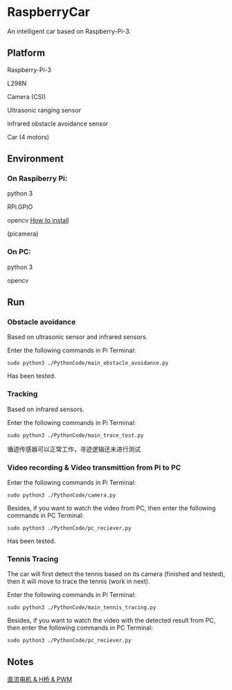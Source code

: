 # RaspberryCar

An intelligent car based on Raspberry-Pi-3.

## Platform
Raspberry-Pi-3

L298N

Camera (CSI)

Ultrasonic ranging sensor

Infrared obstacle avoidance sensor

Car (4 motors)

## Environment

### On Raspiberry Pi:

python 3

RPi.GPIO

opencv   [How to install](https://github.com/Mingrui-Yu/Tutorials/blob/master/Rapberry_Pi/opencv_python.md#%E5%9C%A8%E6%A0%91%E8%8E%93%E6%B4%BE%E4%B8%8A%E5%AE%89%E8%A3%85%E5%9F%BA%E4%BA%8Epython%E7%9A%84opencv)

(picamera)

### On PC:

python 3

opencv

## Run

### Obstacle avoidance

Based on ultrasonic sensor and infrared sensors.

Enter the following commands in Pi Terminal:
```
sudo python3 ./PythonCode/main_obstacle_avoidance.py
```
Has been tested.

### Tracking

Based on infrared sensors.

Enter the following commands in Pi Terminal:
```
sudo python3 ./PythonCode/main_trace_test.py
```
循迹传感器可以正常工作，寻迹逻辑还未进行测试

### Video recording & Video transmittion from Pi to PC

Enter the following commands in Pi Terminal:
```
sudo python3 ./PythonCode/camera.py
```
Besides, if you want to watch the video from PC, then enter the following commands in PC Terminal:
```
sudo python3 ./PythonCode/pc_reciever.py
```

Has been tested.

### Tennis Tracing

The car will first detect the tennis based on its camera (finished and tested), then it will move to trace the tennis (work in next).

Enter the following commands in Pi Terminal:
```
sudo python3 ./PythonCode/main_tennis_tracing.py
```
Besides, if you want to watch the video with the detected result from PC, then enter the following commands in PC Terminal:
```
sudo python3 ./PythonCode/pc_reciever.py
```
## Notes

[直流电机 & H桥 & PWM](https://github.com/Mingrui-Yu/Tutorials/blob/master/Rapberry_Pi/%E7%9B%B4%E6%B5%81%E7%94%B5%E6%9C%BA%E7%9B%B8%E5%85%B3.md#%E7%9B%B4%E6%B5%81%E7%94%B5%E6%9C%BA%E7%9B%B8%E5%85%B3%E7%9F%A5%E8%AF%86)

